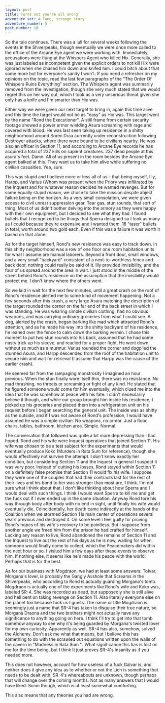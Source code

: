 ```yaml
---
layout: post
title: Turns out you're all wrong
adventure_set: A long, strange story
adventure_number: 5
post_number: 10
---
```


So the tale continues. There was a lull for several weeks following the events in the Shiverpeaks, though eventually we were once more called to the office of the Arcane Eye agent we were working with. Immediately, accusations were flung at the Whispers Agent who killed Hix. Generally, she was just labeled as incompetent given the explicit orders to not kill Hix were ignored when she chased him down and knifed him. I could bitch about that some more but for everyone's sanity I won't. If you need a refresher on my opinions on the topic, read the last few paragraphs of the "The Order Of Whispers Ruins Everything" section. The Whispers agent was summarily removed from the investigation, though she very much stated that we would regret this on her way out, which I took as a very unserious threat given she only has a knife and I'm smarter than Hix was.
 
Either way we were given our next target to bring in, again this time alive and this time the target would not be as "easy" as Hix was. This target went by the name "Rond the Executioner". A still frame from certain security footage showed a power armor wielding Asura screaming with rage and covered with blood. He was last seen taking up residence in a shitty neighborhood around Soren Draa currently under reconstruction following Destroyer attacks, where there were bound to be civilians nearby. He was also an officer in Section 11, and according to Arcane Eye records he has acquired a total of 237 kills on sapient creatures. 237 dead people at this asura's feet. Damn. All of us present in the room besides the Arcane Eye agent balked at this. They want us to take him alive while suffering no civilian casualties. Yea, sure.
 
This was stupid and I believe more or less all of us - that being myself, Illy, Harpp, and Varius (Whom was present when the Priory was infiltrated by the Inquest and for whatever reason decided he wanted revenge). But for some equally stupid reason, we chose to take the mission despite abject failure being on the horizon. As a very small consolation, we were given access to civil unrest suppression gear. Tear gas, stun rounds, that sort of thing. Most of us didn't bother delving into the armory as they were happy with their own equipment, but I decided to see what they had. I found bullets that I recognized to be things that Sperra designed so I took as many as I could because they're expensive and I wanted them. 18 "taser" bullets in total, worth around two gold each. Even if this was a failure it was worth it based on that alone.
 
As for the target himself, Rond's new residence was easy to track down. In this shitty neighborhood was a row of one floor one room habitation units for what I assume are manual laborers. Beyond a front door, small windows, and a very small "backyard" consistent of a next-to-worthless fence and back door, nothing could really be said of it. Illy provided invisibility, and the four of us spread around the area in wait. I just stood in the middle of the street behind Rond's residence on the assumption that the invisibility would protect me. I don't know where the others went.
 
So we laid in wait for the next few minutes, until a great crash on the roof of Rond's residence alerted me to some kind of movement happening. Not a few seconds after this crash, a very large Asura matching the description of the target rounded the corner on the far end of the back street in which I was standing. He was wearing simple civilian clothing, had no obvious weapons, and was carrying ordinary groceries from what I could see. A dog, alerted by the crash, began barking like mad which attracted Rond's attention, and as he made his way into the shitty backyard of his residence, he leaned over the fence to calm down the barking vermin. I chose this moment to put two stun rounds into his back, assumed that he had some nasty trick up his sleeve, and readied for a proper fight. He went down without so much as a murmur. Varius rounded the corner and dogpiled the stunned Asura, and Harpp descended from the roof of the habitation unit to secure him and wait for retrieval (I assume that Harpp was the cause of the earlier crash).
 
He seemed far from the rampaging monstrosity I imagined an hour previous. When the stun finally wore itself thin, there was no resistance. No mad thrashing, no threats or screaming or fight of any kind. He stated that he figured someone would come for him eventually, which clued me into the idea that he was somehow at peace with his fate. I didn't necessarily believe it though, and while our group brought him inside his residence, I picked up his groceries and placed them into a refrigeration unit on his request before I began searching the general unit. The inside was as shitty as the outside, and if I was not aware of Rond's profession, I would have assumed he was a simple civilian. No weapons, no armor. Just a floor, chairs, tables, bathroom, kitchen area. Simple. Normal.
 
The conversation that followed was quite a bit more depressing than I had hoped. Rond and his wife were Inquest operatives that joined Section 11. His wife was chosen to be a test subject for the experiments that would eventually produce Koko (Murders in Rata Sum for reference), though she would effectively not survive the attempt. I don't know exactly her condition, but considering Section 11 and the Inquest in general I suspect it was very poor. Instead of cutting his losses, Rond stayed within Section 11 on a definitely false promise that Section 11 would fix his wife. I suppose they were one of the couples that had their contracts last for the rest of their lives and his bond to her was stronger than most are, I think. I'm not sure what I think about that. I don't like thinking about how Sperra and I would deal with such things. I think I would want Sperra to kill me and get the fuck out if I ever ended up in the same situation. Anyway Rond tore his way through body after body with no end in sight, until finally his wife would eventually die. Coincidentally, her death came indirectly at the hands of the Coalition when we stormed Section 11s main center of operations several years previous and destroyed it. On some level I feel guilty for proving Rond's hopes of his wife's recovery to be pointless. But I suppose from another angle we freed him from the prison he had crafted for himself. Lacking any reason to live, Rond abandoned the remains of Section 11 and the Inquest to live out the rest of his days as he is now, waiting for when someone would finally come to collect, which the Peacemakers did within the next hour or so. I visited him a few days after these events to observe him. If nothing else, it seems like he's made his peace with the world. Perhaps that is for the best.
 
As for our business with Mogdraon, we had at least some answers. Tolvar, Morgana's lover, is probably the Gangly Asshole that Screams in the Shiverpeaks, who according to Rond is actually guarding Morgana's tomb. Mogdraon is actually one of the experiments like Rond's wife and Koko was, labeled SR-4. She was recorded as dead, but supposedly she is still alive and hell bent on taking revenge on Section 11. Also literally everyone else on the planet too because fuck us I guess. The name or title Mogdraon is seemingly just a name that SR-4 has taken to disguise their true nature, so Morgana Draona and the two brothers might not actually have any significance to anything going on here. I think I'll try to get into that tomb somehow anyway to see why it's being guarded by Morgana's twisted lover for my own curiosity. Apparently as well, SR-4 has also, somehow, solved the Alchemy. Don't ask me what that means, but I believe this has something to do with the scrawled out equations written upon the walls of the cavern in "Madness in Rata Sum ''. What significance this has is lost on me for the time being, but I think It just proves SR-4's insanity as if you needed more.
 
This does not however, account for how useless of a fuck Galvar is, and neither does it give any idea as to whether or not the Lich is something that needs to be dealt with. SR-4's whereabouts are unknown, though perhaps that will change over the coming months. Not as many answers that I would have liked. Some though, which is at least somewhat comforting.
 
This also means that any theories you had are wrong.
